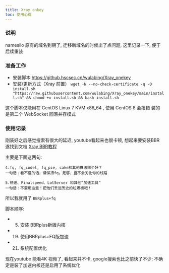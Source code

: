 ```yaml
---
title: Xray onkey
toc: 使用心得
---
```


### 说明
namesilo 原有的域名到期了, 迁移新域名的时候出了点问题, 这里记录一下, 便于后续重装

### 准备工作
- 安装脚本 https://github.hscsec.cn/wulabing/Xray_onekey
- 安装/更新方式（Xray 前置） 
``` wget -N --no-check-certificate -q -O install.sh "https://raw.githubusercontent.com/wulabing/Xray_onekey/main/install.sh" && chmod +x install.sh && bash install.sh ```

这个脚本仅能用在 CentOS Linux 7 KVM x86_64 , 使用 CentOS 8 会报错
装的是第二个 WebSocket 回落并存模式

### 使用记录

刚装好之后感觉搜索有很大的延迟,  youtube看起来也很卡顿, 想起来要安装BBR 遂找到文档  [Xray BBR教程](https://xtls.github.io/document/level-0/ch07-xray-server.html#_7-7-%E6%9C%8D%E5%8A%A1%E5%99%A8%E4%BC%98%E5%8C%96%E4%B9%8B%E4%B8%80-%E5%BC%80%E5%90%AF-bbr)

主要是下面这两句:
```
4.fq, fq_codel, fq_pie, cake和其他算法哪个好？
一句话：看不懂的话，请保持fq，足够、且不会劣化你的线路

5.锐速、Finalspeed、LotServer 和其他“加速工具”
一句话：不要用这些！把他们丢进历史的垃圾桶吧！
```


所以我就用了 `BBRplus+fq`

脚本顺序: 
- 5. 安装 BBRplus新版内核
- 19. 使用BBRplus+FQ版加速 
- 21. 系统配置优化

现在youtube 能看4K 视频了, 看起来并不卡, google搜索也比之前快了不少; 不确定是装了加速内核还是启用了系统优化 
